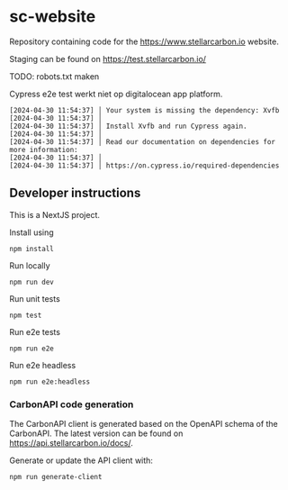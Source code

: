 # sc-website

Repository containing code for the https://www.stellarcarbon.io website.

Staging can be found on https://test.stellarcarbon.io/

TODO: robots.txt maken

Cypress e2e test werkt niet op digitalocean app platform.

```
[2024-04-30 11:54:37] │ Your system is missing the dependency: Xvfb
[2024-04-30 11:54:37] │
[2024-04-30 11:54:37] │ Install Xvfb and run Cypress again.
[2024-04-30 11:54:37] │
[2024-04-30 11:54:37] │ Read our documentation on dependencies for more information:
[2024-04-30 11:54:37] │
[2024-04-30 11:54:37] │ https://on.cypress.io/required-dependencies
```

## Developer instructions

This is a NextJS project.

Install using

```
npm install
```

Run locally

```
npm run dev
```

Run unit tests

```
npm test
```

Run e2e tests

```
npm run e2e
```

Run e2e headless

```
npm run e2e:headless
```

### CarbonAPI code generation

The CarbonAPI client is generated based on the OpenAPI schema of the CarbonAPI. The latest version can be found on https://api.stellarcarbon.io/docs/.

Generate or update the API client with:

`npm run generate-client`
